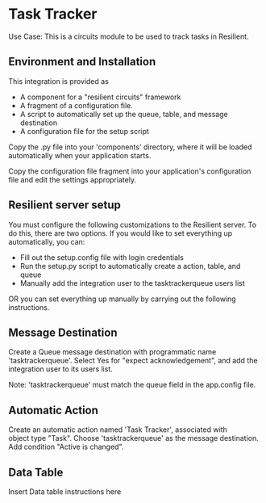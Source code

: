 Task Tracker
=============


Use Case: This is a circuits module to be used to track tasks in Resilient.  


## Environment and Installation

This integration is provided as
* A component for a "resilient circuits" framework
* A fragment of a configuration file.
* A script to automatically set up the queue, table, and message destination
* A configuration file for the setup script

Copy the .py file into your 'components' directory, where it will be
loaded automatically when your application starts.

Copy the configuration file fragment into your application's configuration
file and edit the settings appropriately.


## Resilient server setup

You must configure the following customizations to the Resilient server.
To do this, there are two options. If you would like to set everything up
automatically, you can:
* Fill out the setup.config file with login credentials
* Run the setup.py script to automatically create a action, table, and queue
* Manually add the integration user to the tasktrackerqueue users list

OR you can set everything up manually by carrying out the following 
instructions. 


## Message Destination

Create a Queue message destination with programmatic name 'tasktrackerqueue'.
Select Yes for "expect acknowledgement", and add the integration user
to its users list.

Note: 'tasktrackerqueue' must match the queue field in the app.config file.

## Automatic Action

Create an automatic action named 'Task Tracker', associated with  
object type "Task".  Choose 'tasktrackerqueue' as the message destination.  
Add condition "Active is changed".

## Data Table

Insert Data table instructions here
